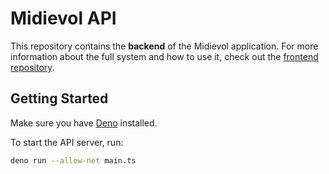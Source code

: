 # Midievol API

This repository contains the **backend** of the Midievol application. For more information about the full system and how to use it, check out the [frontend repository](https://github.com/BasKloosterman/midievol-frontend).

## Getting Started

Make sure you have [Deno](https://docs.deno.com/runtime/getting_started/installation/) installed.

To start the API server, run:

```bash
deno run --allow-net main.ts
```